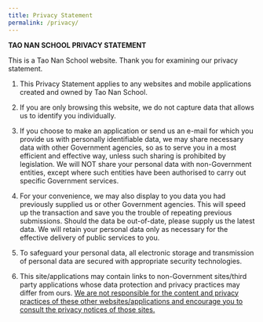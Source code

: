 ```yaml
---
title: Privacy Statement
permalink: /privacy/
---
```

**TAO NAN SCHOOL PRIVACY STATEMENT**

This is a Tao Nan School website. Thank you for examining our privacy statement.

1. This Privacy Statement applies to any websites and mobile applications created and owned by Tao Nan School.

2. If you are only browsing this website, we do not capture data that allows us to identify you individually.

3. If you choose to make an application or send us an e-mail for which you provide us with personally identifiable data, we may share necessary data with other Government agencies, so as to serve you in a most efficient and effective way, unless such sharing is prohibited by legislation. We will NOT share your personal data with non-Government entities, except where such entities have been authorised to carry out specific Government services.

4. For your convenience, we may also display to you data you had previously supplied us or other Government agencies. This will speed up the transaction and save you the trouble of repeating previous submissions. Should the data be out-of-date, please supply us the latest data. We will retain your personal data only as necessary for the effective delivery of public services to you.

5. To safeguard your personal data, all electronic storage and transmission of personal data are secured with appropriate security technologies.

6. This site/applications may contain links to non-Government sites/third party applications whose data protection and privacy practices may differ from ours. <u>We are not responsible for the content and privacy practices of these other websites/applications and encourage you to consult the privacy notices of those sites. </u>